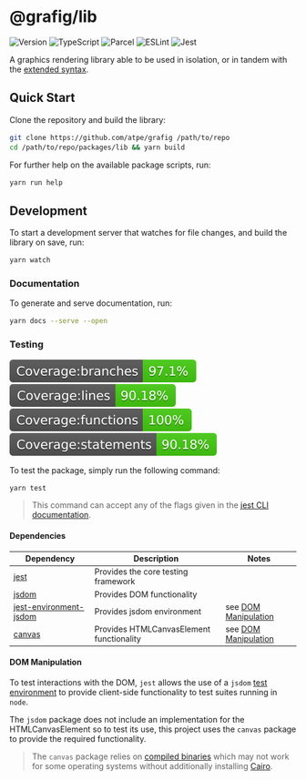 # @grafig/lib

![Version](https://img.shields.io/github/package-json/v/atpe/grafig?label=@grafig/lib&filename=packages/lib/package.json) ![TypeScript](https://img.shields.io/badge/TypeScript-grey?logo=typescript) ![Parcel](https://img.shields.io/badge/Parcel-grey) ![ESLint](https://img.shields.io/badge/eslint-grey?logo=eslint) ![Jest](https://img.shields.io/badge/jest-grey?logo=jest)

A graphics rendering library able to be used in isolation, or in tandem with the [extended syntax](../../docs/figscript.md).

## Quick Start

Clone the repository and build the library:

```sh
git clone https://github.com/atpe/grafig /path/to/repo
cd /path/to/repo/packages/lib && yarn build
```

For further help on the available package scripts, run:

```sh
yarn run help
```

## Development

To start a development server that watches for file changes, and build the library on save, run:

```sh
yarn watch
```

### Documentation

To generate and serve documentation, run:

```sh
yarn docs --serve --open
```

### Testing

![branches](./coverage/badge-branches.svg) ![lines](./coverage/badge-lines.svg) ![functions](./coverage/badge-functions.svg) ![statements](./coverage/badge-statements.svg)

To test the package, simply run the following command:

```sh
yarn test
```

>This command can accept any of the flags given in the [jest CLI documentation](https://jestjs.io/docs/cli#options).

#### Dependencies

| Dependency | Description | Notes |
|---|---|---|
| [jest](https://github.com/jestjs/jest) | Provides the core testing framework | |
| [jsdom](https://github.com/jsdom/jsdom) | Provides DOM functionality  | |
| [jest-environment-jsdom](https://github.com/jestjs/jest) | Provides jsdom environment | see [DOM Manipulation](#dom-manipulation)  |
| [canvas](https://github.com/Automattic/node-canvas) | Provides HTMLCanvasElement functionality | see [DOM Manipulation](#dom-manipulation) |

#### DOM Manipulation

To test interactions with the DOM, `jest` allows the use of a `jsdom` [test environment](https://jestjs.io/docs/configuration#testenvironment-string) to provide client-side functionality to test suites running in `node`.

The `jsdom` package does not include an implementation for the HTMLCanvasElement so to test its use, this project uses the `canvas` package to provide the required functionality.

> The `canvas` package relies on [compiled binaries](https://github.com/Automattic/node-canvas?tab=readme-ov-file#compiling) which may not work for some operating systems without additionally installing [Cairo](https://cairographics.org/).
